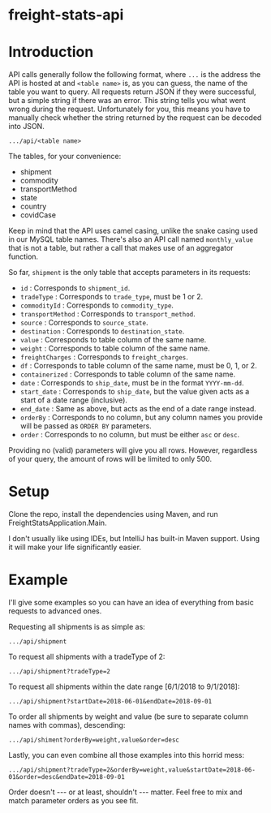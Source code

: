 # freight-stats-api

# Introduction

API calls generally follow the following format, where `...` is the address the API is hosted at and `<table name>` is,
as you can guess, the name of the table you want to query. All requests return JSON if they were successful, but a
simple string if there was an error. This string tells you what went wrong during the request. Unfortunately for you,
this means you have to manually check whether the string returned by the request can be decoded into JSON.
```
.../api/<table name>
```

The tables, for your convenience:

- shipment
- commodity
- transportMethod
- state
- country
- covidCase

Keep in mind that the API uses camel casing, unlike the snake casing used in our MySQL table names. There's also an API
call named `monthly_value` that is not a table, but rather a call that makes use of an aggregator function.
  
So far, `shipment` is the only table that accepts parameters in its requests:

- `id` : Corresponds to `shipment_id`.
- `tradeType` : Corresponds to `trade_type`, must be 1 or 2.
- `commodityId` : Corresponds to `commodity_type`.
- `transportMethod` : Corresponds to `transport_method`.
- `source` : Corresponds to `source_state`.
- `destination` : Corresponds to `destination_state`.
- `value` : Corresponds to table column of the same name.
- `weight` : Corresponds to table column of the same name.
- `freightCharges` : Corresponds to `freight_charges`.
- `df` : Corresponds to table column of the same name, must be 0, 1, or 2.
- `containerized` : Corresponds to table column of the same name.
- `date` : Corresponds to `ship_date`, must be in the format `YYYY-mm-dd`.
- `start_date` : Corresponds to `ship_date`, but the value given acts as a start of a date range (inclusive).
- `end_date` : Same as above, but acts as the end of a date range instead.
- `orderBy` : Corresponds to no column, but any column names you provide will be passed as `ORDER BY` parameters.
- `order` : Corresponds to no column, but must be either `asc` or `desc`.

Providing no (valid) parameters will give you all rows. However, regardless of your query, the amount of rows will be
limited to only 500.

# Setup
Clone the repo, install the dependencies using Maven, and run FreightStatsApplication.Main.

I don't usually like using IDEs, but IntelliJ has built-in Maven support. Using it will make your life significantly
easier.

# Example
I'll give some examples so you can have an idea of everything from basic requests to advanced ones.

Requesting all shipments is as simple as:
```
.../api/shipment
```

To request all shipments with a tradeType of 2:
```
.../api/shipment?tradeType=2
```

To request all shipments within the date range \[6/1/2018 to 9/1/2018\]:
```
.../api/shipment?startDate=2018-06-01&endDate=2018-09-01
```

To order all shipments by weight and value (be sure to separate column names with commas), descending:
```
.../api/shiment?orderBy=weight,value&order=desc
```

Lastly, you can even combine all those examples into this horrid mess:
```
.../api/shipment?tradeType=2&orderBy=weight,value&startDate=2018-06-01&order=desc&endDate=2018-09-01
```
Order doesn't --- or at least, shouldn't --- matter. Feel free to mix and match parameter orders as you see fit.